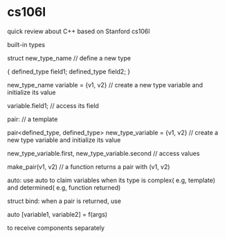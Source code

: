 # cs106l
quick review about C++ based on Stanford cs106l

built-in types

struct new_type_name // define a new type

{
    defined_type field1;
    defined_type field2;
}

new_type_name variable = {v1, v2} // create a new type variable and initialize its value

variable.field1; // access its field

pair: // a template

pair<defined_type, defined_type> new_type_variable = {v1, v2} // create a new type variable and initialize its value

new_type_variable.first, new_type_variable.second // access values

make_pair(v1, v2) // a function returns a pair with (v1, v2)

auto: use auto to claim variables when its type is complex( e.g, template) and determined( e.g, function returned)

struct bind: when a pair is returned, use

auto [variable1, variable2] = f(args)

to receive components separately